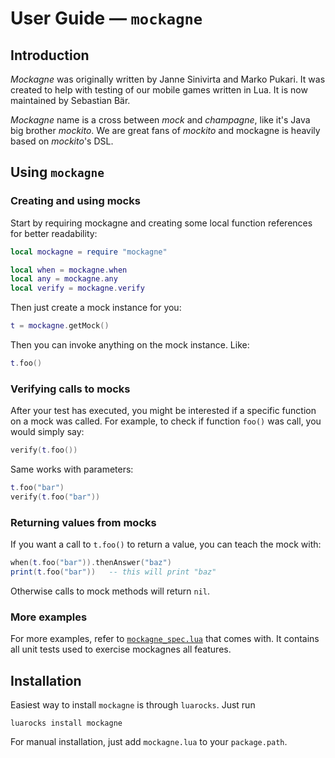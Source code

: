 # User Guide &mdash; `mockagne`

## Introduction

_Mockagne_ was originally written by Janne Sinivirta and Marko Pukari. It was created to help with testing of our mobile games written in Lua. It is now maintained by Sebastian Bär.

_Mockagne_ name is a cross between _mock_ and _champagne_, like it's Java big brother _mockito_. We are great fans of _mockito_ and mockagne is heavily based on _mockito_'s DSL.

## Using `mockagne`

### Creating and using mocks
Start by requiring mockagne and creating some local function references for better readability:

```lua
local mockagne = require "mockagne"

local when = mockagne.when
local any = mockagne.any
local verify = mockagne.verify
```

Then just create a mock instance for you:

```lua
t = mockagne.getMock()
```

Then you can invoke anything on the mock instance. Like:

```lua
t.foo()
```

### Verifying calls to mocks
After your test has executed, you might be interested if a specific function on a mock was called. For example, to check if function `foo()` was call, you would simply say:

```lua
verify(t.foo())
```

Same works with parameters:

```lua
t.foo("bar")
verify(t.foo("bar"))
```

### Returning values from mocks
If you want a call to `t.foo()` to return a value, you can teach the mock with:

```lua
when(t.foo("bar")).thenAnswer("baz")
print(t.foo("bar"))   -- this will print "baz"
```

Otherwise calls to mock methods will return `nil`.

### More examples
For more examples, refer to [`mockagne_spec.lua`](../../test/mockagne_spec.lua) that comes with. It contains all unit tests used to exercise mockagnes all features.

## Installation

Easiest way to install `mockagne` is through `luarocks`. Just run

    luarocks install mockagne

For manual installation, just add `mockagne.lua` to your `package.path`.

